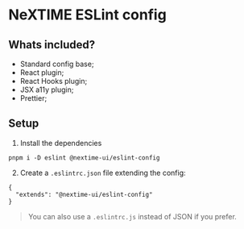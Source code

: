 # NeXTIME ESLint config

## Whats included?

- Standard config base;
- React plugin;
- React Hooks plugin;
- JSX a11y plugin;
- Prettier;

## Setup

1. Install the dependencies
```
pnpm i -D eslint @nextime-ui/eslint-config
```

2. Create a `.eslintrc.json` file extending the config:
```
{
  "extends": "@nextime-ui/eslint-config"
}
```

> You can also use a `.eslintrc.js` instead of JSON if you prefer.